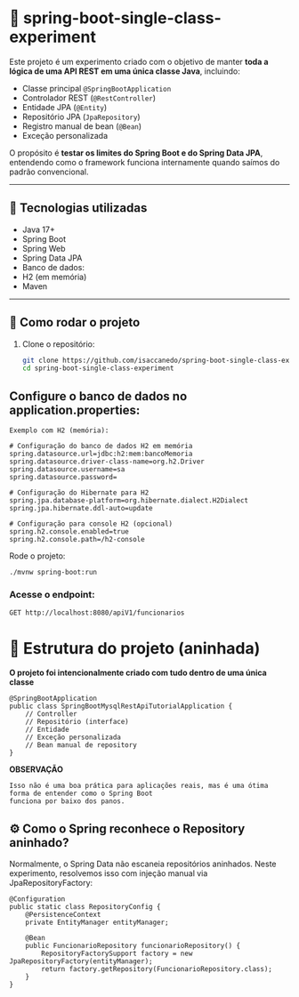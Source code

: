 # 🧪 spring-boot-single-class-experiment

Este projeto é um experimento criado com o objetivo de manter **toda a lógica de uma API REST em uma única classe Java**, incluindo:

- Classe principal `@SpringBootApplication`
- Controlador REST (`@RestController`)
- Entidade JPA (`@Entity`)
- Repositório JPA (`JpaRepository`)
- Registro manual de bean (`@Bean`)
- Exceção personalizada

O propósito é **testar os limites do Spring Boot e do Spring Data JPA**, entendendo como o framework funciona internamente quando saímos do padrão convencional.

---

## 🔧 Tecnologias utilizadas

- Java 17+
- Spring Boot
- Spring Web
- Spring Data JPA
- Banco de dados:
- H2 (em memória)
- Maven

---

## 🚀 Como rodar o projeto

1. Clone o repositório:

   ```bash
   git clone https://github.com/isaccanedo/spring-boot-single-class-experiment.git
   cd spring-boot-single-class-experiment
   ```
  
## Configure o banco de dados no application.properties:
```
Exemplo com H2 (memória):

# Configuração do banco de dados H2 em memória
spring.datasource.url=jdbc:h2:mem:bancoMemoria
spring.datasource.driver-class-name=org.h2.Driver
spring.datasource.username=sa
spring.datasource.password=

# Configuração do Hibernate para H2
spring.jpa.database-platform=org.hibernate.dialect.H2Dialect
spring.jpa.hibernate.ddl-auto=update

# Configuração para console H2 (opcional)
spring.h2.console.enabled=true
spring.h2.console.path=/h2-console
```
Rode o projeto:
```
./mvnw spring-boot:run
```

### Acesse o endpoint:

```
GET http://localhost:8080/apiV1/funcionarios
```

# 📁 Estrutura do projeto (aninhada)
**O projeto foi intencionalmente criado com tudo dentro de uma única classe**
```
@SpringBootApplication
public class SpringBootMysqlRestApiTutorialApplication {
    // Controller    
    // Repositório (interface)    
    // Entidade    
    // Exceção personalizada    
    // Bean manual de repository    
}
```

**OBSERVAÇÃO**
```
Isso não é uma boa prática para aplicações reais, mas é uma ótima forma de entender como o Spring Boot
funciona por baixo dos panos.
```

## ⚙️ Como o Spring reconhece o Repository aninhado?
Normalmente, o Spring Data não escaneia repositórios aninhados.
Neste experimento, resolvemos isso com injeção manual via JpaRepositoryFactory:

```
@Configuration
public static class RepositoryConfig {
    @PersistenceContext
    private EntityManager entityManager;

    @Bean
    public FuncionarioRepository funcionarioRepository() {
        RepositoryFactorySupport factory = new JpaRepositoryFactory(entityManager);
        return factory.getRepository(FuncionarioRepository.class);
    }
}
```
